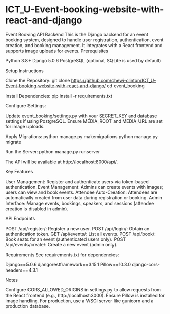 # ICT_U-Event-booking-website-with-react-and-django

Event Booking API Backend
This is the Django backend for an event booking system, designed to handle user registration, authentication, event creation, and booking management. It integrates with a React frontend and supports image uploads for events.
Prerequisites

Python 3.8+
Django 5.0.6
PostgreSQL (optional, SQLite is used by default)

Setup Instructions

Clone the Repository:
git clone <https://github.com/chewi-clinton/ICT_U-Event-booking-website-with-react-and-django/>
cd event_booking


Install Dependencies:
pip install -r requirements.txt


Configure Settings:

Update event_booking/settings.py with your SECRET_KEY and database settings if using PostgreSQL.
Ensure MEDIA_ROOT and MEDIA_URL are set for image uploads.


Apply Migrations:
python manage.py makemigrations
python manage.py migrate


Run the Server:
python manage.py runserver

The API will be available at http://localhost:8000/api/.


Key Features

User Management: Register and authenticate users via token-based authentication.
Event Management: Admins can create events with images; users can view and book events.
Attendee Auto-Creation: Attendees are automatically created from user data during registration or booking.
Admin Interface: Manage events, bookings, speakers, and sessions (attendee creation is disabled in admin).

API Endpoints

POST /api/register/: Register a new user.
POST /api/login/: Obtain an authentication token.
GET /api/events/: List all events.
POST /api/book/: Book seats for an event (authenticated users only).
POST /api/events/create/: Create a new event (admin only).

Requirements
See requirements.txt for dependencies:

Django==5.0.6
djangorestframework==3.15.1
Pillow==10.3.0
django-cors-headers==4.3.1

Notes

Configure CORS_ALLOWED_ORIGINS in settings.py to allow requests from the React frontend (e.g., http://localhost:3000).
Ensure Pillow is installed for image handling.
For production, use a WSGI server like gunicorn and a production database.

